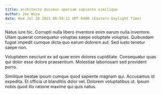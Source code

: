 ```yaml
---
title: architecto ducimus aperiam sapiente similique
author: Joe Wiza
date: Wed Jul 28 2021 06:58:11 GMT-0400 (Eastern Daylight Time)
---
```

Natus iure hic. Corrupti nulla libero inventore enim earum nulla inventore. Ullam quaerat consequatur voluptas saepe voluptate voluptas. Quibusdam fugiat impedit cumque dicta quo earum dolorem aut. Sed iusto tenetur saepe non.

 Voluptatem nesciunt ex ad quae enim dolores cupiditate. Consequatur quas qui dolor esse dolore praesentium. Molestiae laboriosam sed provident porro.

 Similique beatae ipsum cumque quod sapiente magnam qui. Accusamus id expedita. Et officia ut blanditiis dolor vel. Dolorem voluptatibus ut. Ipsum nobis quod illo ratione maxime qui quis natus.